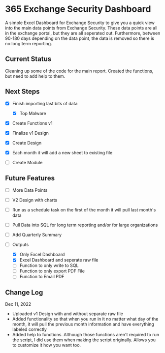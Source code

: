 # 365 Exchange Security Dashboard

A simple Excel Dashboard for Exchange Security to give you a quick view into the main data points from Exchange Security. These data points are all in the exchange portal, but they are all seperated out. Furthermore, between 90-180 days depending on the data point, the data is removed so there is no long term reporting.

## Current Status

Cleaning up some of the code for the main report. Created the functions, but need to add help to them. 

## Next Steps

* [X] Finish importing last bits of data

  * [X] Top Malware
* [X] Create Functions v1
* [X] Finalize v1 Design
* [X] Create Design
* [X] Each month it will add a new sheet to existing file
* [ ] Create Module

## Future Features

* [ ] More Data Points
* [ ] V2 Design with charts
* [ ] Run as a schedule task on the first of the month it will pull last month's data
* [ ] Pull Data into SQL for long term reporting and/or for large organizations
* [ ] Add Quarterly Summary
* [ ] Outputs

  * [X] Only Excel Dashboard
  * [X] Excel Dashboard and seperate raw file
  * [ ] Function to only write to SQL
  * [ ] Function to only export PDF File
  * [ ] Function to Email PDF

## Change Log

Dec 11, 2022

* Uploaded v1 Design with and without separate raw file
* Added functionality so that when you run in it no matter what day of the month, it will pull the previous month information and have everything labeled correctly
* Added help to functions. Although those functions aren't required to run the script, I did use them when making the script originally. Allows you to customize it how you want too.

